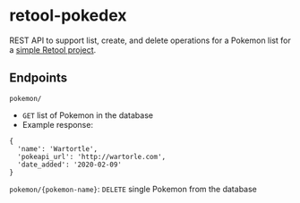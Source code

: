 # retool-pokedex

REST API to support list, create, and delete operations for a Pokemon list for a [simple Retool project](https://garrettedel.retool.com/apps/pokemon).

## Endpoints

`pokemon/`
- `GET` list of Pokemon in the database
- Example response:
```
{
  'name': 'Wartortle',
  'pokeapi_url': 'http://wartorle.com',
  'date_added': '2020-02-09'
}
```

`pokemon/{pokemon-name}`: `DELETE` single Pokemon from the database
